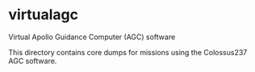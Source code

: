 # virtualagc
Virtual Apollo Guidance Computer (AGC) software

This directory contains core dumps for missions using the Colossus237 AGC software.